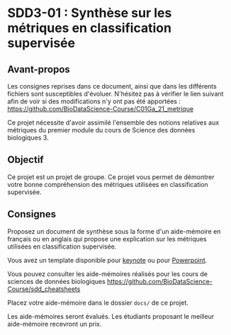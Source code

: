 # SDD3-01 : Synthèse sur les métriques en classification supervisée

## Avant-propos

Les consignes reprises dans ce document, ainsi que dans les différents fichiers sont susceptibles d'évoluer. N'hésitez pas à vérifier le lien suivant afin de voir si des modifications n'y ont pas été apportées : https://github.com/BioDataScience-Course/C01Ga_21_metrique

Ce projet nécessite d'avoir assimilé l'ensemble des notions relatives aux métriques du premier module du cours de Science des données biologiques 3.

## Objectif

Ce projet est un projet de groupe. Ce projet vous permet de démontrer votre bonne compréhension des métriques utilisées en classification supervisée.

## Consignes

Proposez un document de synthèse sous la forme d'un aide-mémoire en français ou en anglais qui propose une explication sur les métriques utilisées en classification supervisée.

Vous avez un template disponible pour [keynote](https://github.com/rstudio/cheatsheets/raw/master/keynotes/0-template.key) ou pour [Powerpoint](https://github.com/rstudio/cheatsheets/raw/master/powerpoints/0-template.pptx).

Vous pouvez consulter les aide-mémoires réalisés pour les cours de sciences de données biologiques  <https://github.com/BioDataScience-Course/sdd_cheatsheets>

Placez votre aide-mémoire dans le dossier `docs/` de ce projet.

Les aide-mémoires seront évalués. Les étudiants proposant le meilleur aide-mémoire recevront un prix. 


